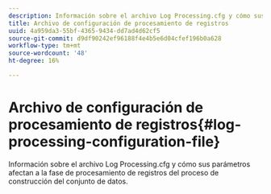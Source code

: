 ```yaml
---
description: Información sobre el archivo Log Processing.cfg y cómo sus parámetros afectan a la fase de procesamiento de registros del proceso de construcción del conjunto de datos.
title: Archivo de configuración de procesamiento de registros
uuid: 4a959da3-55bf-4365-9434-dd7ad4d62cf5
source-git-commit: d9df90242ef96188f4e4b5e6d04cfef196b0a628
workflow-type: tm+mt
source-wordcount: '48'
ht-degree: 16%

---
```



# Archivo de configuración de procesamiento de registros{#log-processing-configuration-file}

Información sobre el archivo Log Processing.cfg y cómo sus parámetros afectan a la fase de procesamiento de registros del proceso de construcción del conjunto de datos.

